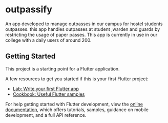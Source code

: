 # outpassify

An app developed to manage outpasses in our campus for hostel students outpasses. this app handles outpasses at student ,warden and guards by restricting the usage of paper passes. This app is currently in use in our college with a daily users of around 200.

## Getting Started

This project is a starting point for a Flutter application.

A few resources to get you started if this is your first Flutter project:

- [Lab: Write your first Flutter app](https://docs.flutter.dev/get-started/codelab)
- [Cookbook: Useful Flutter samples](https://docs.flutter.dev/cookbook)

For help getting started with Flutter development, view the
[online documentation](https://docs.flutter.dev/), which offers tutorials,
samples, guidance on mobile development, and a full API reference.

